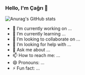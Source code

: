 ### Hello, I'm Çağrı 👋

![Anurag's GitHub stats](https://github-readme-stats.vercel.app/api?username=cagriustun&show_icons=true)

- 🔭 I’m currently working on ...
- 🌱 I’m currently learning ...
- 👯 I’m looking to collaborate on ...
- 🤔 I’m looking for help with ...
- 💬 Ask me about ...
- 📫 How to reach me: ...
- 😄 Pronouns: ...
- ⚡ Fun fact: ...


